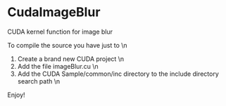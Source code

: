 CudaImageBlur
=============

CUDA kernel function for image blur

To compile the source you have just to \n
1.  Create a brand new CUDA project \n
2.  Add the file imageBlur.cu \n
3.  Add the CUDA Sample/common/inc directory to the include directory search path \n

Enjoy!

